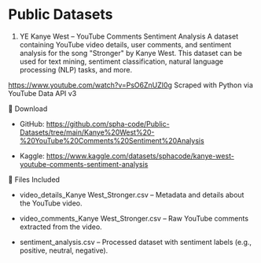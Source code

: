# Public Datasets

1. YE Kanye West – YouTube Comments Sentiment Analysis
A dataset containing YouTube video details, user comments, and sentiment analysis for the song "Stronger" by Kanye West. This dataset can be used for text mining, sentiment classification, natural language processing (NLP) tasks, and more.

https://www.youtube.com/watch?v=PsO6ZnUZI0g
Scraped with Python via YouTube Data API v3

🔗 Download
- GitHub:
https://github.com/spha-code/Public-Datasets/tree/main/Kanye%20West%20-%20YouTube%20Comments%20Sentiment%20Analysis

- Kaggle:
https://www.kaggle.com/datasets/sphacode/kanye-west-youtube-comments-sentiment-analysis

📂 Files Included

- video_details_Kanye West_Stronger.csv – Metadata and details about the YouTube video.

- video_comments_Kanye West_Stronger.csv – Raw YouTube comments extracted from the video.

- sentiment_analysis.csv – Processed dataset with sentiment labels (e.g., positive, neutral, negative).

